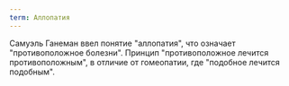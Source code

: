```yaml
---
term: Аллопатия
---
```


Самуэль Ганеман ввел понятие "аллопатия", что означает "противоположное болезни".
Принцип "противоположное лечится противоположным", в отличие от гомеопатии, где "подобное лечится подобным".
